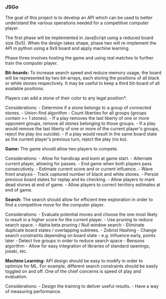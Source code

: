 ### JSGo

The goal of this project is to develop an API which can be used to better understand the various operations needed for a competitive computer player.

The first phase will be implemented in JavaScript using a reduced board size (5x5). When the design takes shape, phase two will re-implement the API in python using a 9x9 board and apply machine learning.

Phase three involves hosting the game and using real matches to further train the computer player.

**Bit-boards:**
  To increase search speed and reduce memory usage, the board will be represented by two bit-arrays, each storing the positions of all black or white stones respectively. It may be useful to keep a third bit-board of all available positions.

  Players can add a stone of their color to any legal position*.

  Considerations:
    - Determine if a stone belongs to a group of connected stones.
      - Union-find algorithm
    - Count liberties for all groups (groups contain >= 1 stones).
    - If a play removes the last liberty of one or more opponent groups, remove all stones belonging to those groups.
    - If a play would remove the last liberty of one or more of the current player's groups, reject the play (no suicide).
    - If a play would result in the same board state as the current player's previous turn, reject the play (no ko).

**Game:**
  The game should allow two players to compete.

  Considerations:
    - Allow for handicap and komi at game start.
    - Alternate current player, allowing for passes.
    - End game when both players pass consecutively.
    - Estimate current score and or current influence.
      - Wave front analysis
    - Track captured number of black and white stones.
    - Persist previous board states for replay and ko checking.
    - Allow players to mark dead stones at end of game.
    - Allow players to correct territory estimates at end of game.

**Search:**
  The search should allow for efficient tree exploration in order to find a competitive move for the computer player.

  Considerations:
    - Evaluate potential moves and choose the one most likely to result in a higher score for the current player.
    - Use pruning to reduce search space.
      - Alpha beta pruning / Null window search
    - Eliminate duplicate board states / overlapping subtrees.
      - Zobrist Hashing
    - Change search constraints depending on board state
      - e.g. Influence early, points later
    - Detect live groups in order to reduce search space
      - Bensons algorithm
    - Allow for easy integration of libraries of standard openings, joseki, etc.

**Machine Learning:**
  API design should be easy to modify in order to optimize for ML. For example, different search constraints should be easily toggled on and off. One of the chief concerns is speed of play and evaluation.

  Considerations:
    - Design the training to deliver useful results.
    - Have a way of measuring performance.
